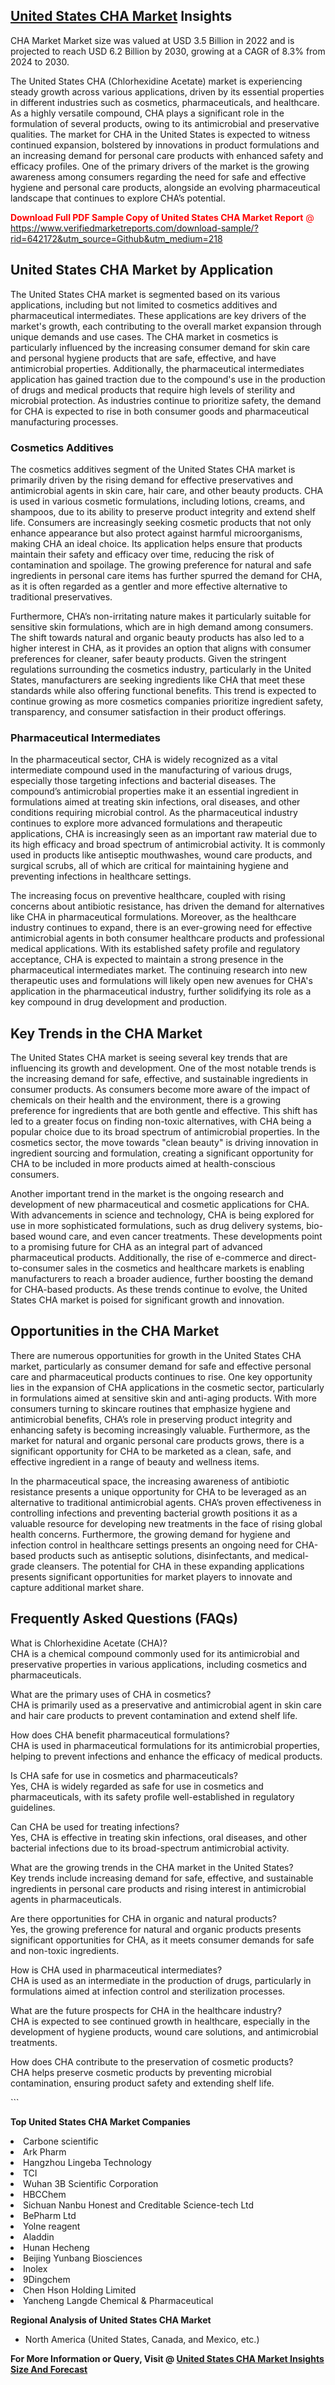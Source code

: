 <h2><a href="https://www.verifiedmarketreports.com/download-sample/?rid=642172&amp;utm_source=Github&amp;utm_medium=218" target="_blank">United States CHA Market</a> Insights</h2><p>CHA Market Market size was valued at USD 3.5 Billion in 2022 and is projected to reach USD 6.2 Billion by 2030, growing at a CAGR of 8.3% from 2024 to 2030.</p><p> <p>The United States CHA (Chlorhexidine Acetate) market is experiencing steady growth across various applications, driven by its essential properties in different industries such as cosmetics, pharmaceuticals, and healthcare. As a highly versatile compound, CHA plays a significant role in the formulation of several products, owing to its antimicrobial and preservative qualities. The market for CHA in the United States is expected to witness continued expansion, bolstered by innovations in product formulations and an increasing demand for personal care products with enhanced safety and efficacy profiles. One of the primary drivers of the market is the growing awareness among consumers regarding the need for safe and effective hygiene and personal care products, alongside an evolving pharmaceutical landscape that continues to explore CHA’s potential. <p><span class=""><span style="color: #ff0000;"><strong>Download Full PDF Sample Copy of United States CHA Market Report</strong> @ </span><a href="https://www.verifiedmarketreports.com/download-sample/?rid=642172&amp;utm_source=Github&amp;utm_medium=218" target="_blank">https://www.verifiedmarketreports.com/download-sample/?rid=642172&amp;utm_source=Github&amp;utm_medium=218</a></span></p></p> <h2>United States CHA Market by Application</h2> <p>The United States CHA market is segmented based on its various applications, including but not limited to cosmetics additives and pharmaceutical intermediates. These applications are key drivers of the market's growth, each contributing to the overall market expansion through unique demands and use cases. The CHA market in cosmetics is particularly influenced by the increasing consumer demand for skin care and personal hygiene products that are safe, effective, and have antimicrobial properties. Additionally, the pharmaceutical intermediates application has gained traction due to the compound's use in the production of drugs and medical products that require high levels of sterility and microbial protection. As industries continue to prioritize safety, the demand for CHA is expected to rise in both consumer goods and pharmaceutical manufacturing processes. <h3>Cosmetics Additives</h3> <p>The cosmetics additives segment of the United States CHA market is primarily driven by the rising demand for effective preservatives and antimicrobial agents in skin care, hair care, and other beauty products. CHA is used in various cosmetic formulations, including lotions, creams, and shampoos, due to its ability to preserve product integrity and extend shelf life. Consumers are increasingly seeking cosmetic products that not only enhance appearance but also protect against harmful microorganisms, making CHA an ideal choice. Its application helps ensure that products maintain their safety and efficacy over time, reducing the risk of contamination and spoilage. The growing preference for natural and safe ingredients in personal care items has further spurred the demand for CHA, as it is often regarded as a gentler and more effective alternative to traditional preservatives. <p>Furthermore, CHA’s non-irritating nature makes it particularly suitable for sensitive skin formulations, which are in high demand among consumers. The shift towards natural and organic beauty products has also led to a higher interest in CHA, as it provides an option that aligns with consumer preferences for cleaner, safer beauty products. Given the stringent regulations surrounding the cosmetics industry, particularly in the United States, manufacturers are seeking ingredients like CHA that meet these standards while also offering functional benefits. This trend is expected to continue growing as more cosmetics companies prioritize ingredient safety, transparency, and consumer satisfaction in their product offerings.</p> <h3>Pharmaceutical Intermediates</h3> <p>In the pharmaceutical sector, CHA is widely recognized as a vital intermediate compound used in the manufacturing of various drugs, especially those targeting infections and bacterial diseases. The compound’s antimicrobial properties make it an essential ingredient in formulations aimed at treating skin infections, oral diseases, and other conditions requiring microbial control. As the pharmaceutical industry continues to explore more advanced formulations and therapeutic applications, CHA is increasingly seen as an important raw material due to its high efficacy and broad spectrum of antimicrobial activity. It is commonly used in products like antiseptic mouthwashes, wound care products, and surgical scrubs, all of which are critical for maintaining hygiene and preventing infections in healthcare settings. <p>The increasing focus on preventive healthcare, coupled with rising concerns about antibiotic resistance, has driven the demand for alternatives like CHA in pharmaceutical formulations. Moreover, as the healthcare industry continues to expand, there is an ever-growing need for effective antimicrobial agents in both consumer healthcare products and professional medical applications. With its established safety profile and regulatory acceptance, CHA is expected to maintain a strong presence in the pharmaceutical intermediates market. The continuing research into new therapeutic uses and formulations will likely open new avenues for CHA's application in the pharmaceutical industry, further solidifying its role as a key compound in drug development and production.</p> <h2>Key Trends in the CHA Market</h2> <p>The United States CHA market is seeing several key trends that are influencing its growth and development. One of the most notable trends is the increasing demand for safe, effective, and sustainable ingredients in consumer products. As consumers become more aware of the impact of chemicals on their health and the environment, there is a growing preference for ingredients that are both gentle and effective. This shift has led to a greater focus on finding non-toxic alternatives, with CHA being a popular choice due to its broad spectrum of antimicrobial properties. In the cosmetics sector, the move towards "clean beauty" is driving innovation in ingredient sourcing and formulation, creating a significant opportunity for CHA to be included in more products aimed at health-conscious consumers. <p>Another important trend in the market is the ongoing research and development of new pharmaceutical and cosmetic applications for CHA. With advancements in science and technology, CHA is being explored for use in more sophisticated formulations, such as drug delivery systems, bio-based wound care, and even cancer treatments. These developments point to a promising future for CHA as an integral part of advanced pharmaceutical products. Additionally, the rise of e-commerce and direct-to-consumer sales in the cosmetics and healthcare markets is enabling manufacturers to reach a broader audience, further boosting the demand for CHA-based products. As these trends continue to evolve, the United States CHA market is poised for significant growth and innovation.</p> <h2>Opportunities in the CHA Market</h2> <p>There are numerous opportunities for growth in the United States CHA market, particularly as consumer demand for safe and effective personal care and pharmaceutical products continues to rise. One key opportunity lies in the expansion of CHA applications in the cosmetic sector, particularly in formulations aimed at sensitive skin and anti-aging products. With more consumers turning to skincare routines that emphasize hygiene and antimicrobial benefits, CHA’s role in preserving product integrity and enhancing safety is becoming increasingly valuable. Furthermore, as the market for natural and organic personal care products grows, there is a significant opportunity for CHA to be marketed as a clean, safe, and effective ingredient in a range of beauty and wellness items. <p>In the pharmaceutical space, the increasing awareness of antibiotic resistance presents a unique opportunity for CHA to be leveraged as an alternative to traditional antimicrobial agents. CHA’s proven effectiveness in controlling infections and preventing bacterial growth positions it as a valuable resource for developing new treatments in the face of rising global health concerns. Furthermore, the growing demand for hygiene and infection control in healthcare settings presents an ongoing need for CHA-based products such as antiseptic solutions, disinfectants, and medical-grade cleansers. The potential for CHA in these expanding applications presents significant opportunities for market players to innovate and capture additional market share.</p> <h2>Frequently Asked Questions (FAQs)</h2> <p>What is Chlorhexidine Acetate (CHA)?<br> CHA is a chemical compound commonly used for its antimicrobial and preservative properties in various applications, including cosmetics and pharmaceuticals.</p> <p>What are the primary uses of CHA in cosmetics?<br> CHA is primarily used as a preservative and antimicrobial agent in skin care and hair care products to prevent contamination and extend shelf life.</p> <p>How does CHA benefit pharmaceutical formulations?<br> CHA is used in pharmaceutical formulations for its antimicrobial properties, helping to prevent infections and enhance the efficacy of medical products.</p> <p>Is CHA safe for use in cosmetics and pharmaceuticals?<br> Yes, CHA is widely regarded as safe for use in cosmetics and pharmaceuticals, with its safety profile well-established in regulatory guidelines.</p> <p>Can CHA be used for treating infections?<br> Yes, CHA is effective in treating skin infections, oral diseases, and other bacterial infections due to its broad-spectrum antimicrobial activity.</p> <p>What are the growing trends in the CHA market in the United States?<br> Key trends include increasing demand for safe, effective, and sustainable ingredients in personal care products and rising interest in antimicrobial agents in pharmaceuticals.</p> <p>Are there opportunities for CHA in organic and natural products?<br> Yes, the growing preference for natural and organic products presents significant opportunities for CHA, as it meets consumer demands for safe and non-toxic ingredients.</p> <p>How is CHA used in pharmaceutical intermediates?<br> CHA is used as an intermediate in the production of drugs, particularly in formulations aimed at infection control and sterilization processes.</p> <p>What are the future prospects for CHA in the healthcare industry?<br> CHA is expected to see continued growth in healthcare, especially in the development of hygiene products, wound care solutions, and antimicrobial treatments.</p> <p>How does CHA contribute to the preservation of cosmetic products?<br> CHA helps preserve cosmetic products by preventing microbial contamination, ensuring product safety and extending shelf life.</p> ```</p><p><strong>Top United States CHA Market Companies</strong></p><div data-test-id=""><p><li>Carbone scientific</li><li> Ark Pharm</li><li> Hangzhou Lingeba Technology</li><li> TCI</li><li> Wuhan 3B Scientific Corporation</li><li> HBCChem</li><li> Sichuan Nanbu Honest and Creditable Science-tech Ltd</li><li> BePharm Ltd</li><li> Yolne reagent</li><li> Aladdin</li><li> Hunan Hecheng</li><li> Beijing Yunbang Biosciences</li><li> Inolex</li><li> 9Dingchem</li><li> Chen Hson Holding Limited</li><li> Yancheng Langde Chemical & Pharmaceutical</li></p><div><strong>Regional Analysis of&nbsp;United States CHA Market</strong></div><ul><li dir="ltr"><p dir="ltr">North America&nbsp;(United States, Canada, and Mexico, etc.)</p></li></ul><p><strong>For More Information or Query, Visit @&nbsp;</strong><strong><a href="https://www.verifiedmarketreports.com/product/cha-market/?utm_source=Github&amp;utm_medium=218" target="_blank">United States CHA Market Insights Size And Forecast</a></strong></p></div>

